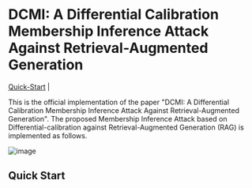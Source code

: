 # DCMI: A Differential Calibration Membership Inference Attack Against Retrieval-Augmented Generation

<a href="#rocket-quick-start">Quick-Start</a> |


This is the official implementation of the paper "DCMI: A Differential Calibration Membership Inference Attack Against Retrieval-Augmented Generation". The proposed Membership Inference Attack based on Differential-calibration against Retrieval-Augmented Generation (RAG) is implemented as follows.


![image](https://github.com/user-attachments/assets/58cfed47-bb8b-4a04-8db4-a6a923773f83)

## Quick Start

